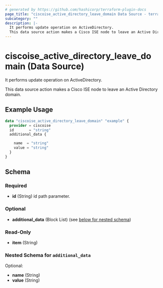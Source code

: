 ```yaml
---
# generated by https://github.com/hashicorp/terraform-plugin-docs
page_title: "ciscoise_active_directory_leave_domain Data Source - terraform-provider-ciscoise"
subcategory: ""
description: |-
  It performs update operation on ActiveDirectory.
  This data source action makes a Cisco ISE node to leave an Active Directory domain.
---
```


# ciscoise_active_directory_leave_domain (Data Source)

It performs update operation on ActiveDirectory.

This data source action makes a Cisco ISE node to leave an Active Directory domain.

## Example Usage

```terraform
data "ciscoise_active_directory_leave_domain" "example" {
  provider = ciscoise
  id       = "string"
  additional_data {

    name  = "string"
    value = "string"
  }
}
```

<!-- schema generated by tfplugindocs -->
## Schema

### Required

- **id** (String) id path parameter.

### Optional

- **additional_data** (Block List) (see [below for nested schema](#nestedblock--additional_data))

### Read-Only

- **item** (String)

<a id="nestedblock--additional_data"></a>
### Nested Schema for `additional_data`

Optional:

- **name** (String)
- **value** (String)


